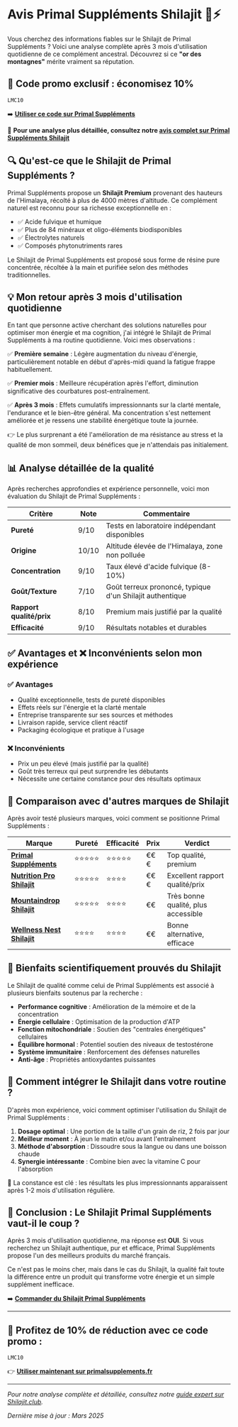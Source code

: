 # Avis Primal Suppléments Shilajit 🌿⚡

Vous cherchez des informations fiables sur le Shilajit de Primal Suppléments ? Voici une analyse complète après 3 mois d'utilisation quotidienne de ce complément ancestral. Découvrez si ce **"or des montagnes"** mérite vraiment sa réputation.

## 🎁 Code promo exclusif : économisez 10%

```
LMC10
```

➡️ **[Utiliser ce code sur Primal Suppléments](https://primalsupplements.fr/?sca_ref=8439359.kLI1QMIcju)**

📌 **Pour une analyse plus détaillée, consultez notre [avis complet sur Primal Suppléments Shilajit](https://www.shilajit.club/avis-marques-shilajit/primal-supplement-avis)**

## 🔍 Qu'est-ce que le Shilajit de Primal Suppléments ?

Primal Suppléments propose un **Shilajit Premium** provenant des hauteurs de l'Himalaya, récolté à plus de 4000 mètres d'altitude. Ce complément naturel est reconnu pour sa richesse exceptionnelle en :

- ✅ Acide fulvique et humique
- ✅ Plus de 84 minéraux et oligo-éléments biodisponibles 
- ✅ Électrolytes naturels
- ✅ Composés phytonutriments rares

Le Shilajit de Primal Suppléments est proposé sous forme de résine pure concentrée, récoltée à la main et purifiée selon des méthodes traditionnelles.

## 💡 Mon retour après 3 mois d'utilisation quotidienne

En tant que personne active cherchant des solutions naturelles pour optimiser mon énergie et ma cognition, j'ai intégré le Shilajit de Primal Suppléments à ma routine quotidienne. Voici mes observations :

✅ **Première semaine** : Légère augmentation du niveau d'énergie, particulièrement notable en début d'après-midi quand la fatigue frappe habituellement.

✅ **Premier mois** : Meilleure récupération après l'effort, diminution significative des courbatures post-entraînement.

✅ **Après 3 mois** : Effets cumulatifs impressionnants sur la clarté mentale, l'endurance et le bien-être général. Ma concentration s'est nettement améliorée et je ressens une stabilité énergétique toute la journée.

👉 Le plus surprenant a été l'amélioration de ma résistance au stress et la qualité de mon sommeil, deux bénéfices que je n'attendais pas initialement.

## 📊 Analyse détaillée de la qualité

Après recherches approfondies et expérience personnelle, voici mon évaluation du Shilajit de Primal Suppléments :

| Critère | Note | Commentaire |
|---------|------|-------------|
| **Pureté** | 9/10 | Tests en laboratoire indépendant disponibles |
| **Origine** | 10/10 | Altitude élevée de l'Himalaya, zone non polluée |
| **Concentration** | 9/10 | Taux élevé d'acide fulvique (8-10%) |
| **Goût/Texture** | 7/10 | Goût terreux prononcé, typique d'un Shilajit authentique |
| **Rapport qualité/prix** | 8/10 | Premium mais justifié par la qualité |
| **Efficacité** | 9/10 | Résultats notables et durables |

## ✅ Avantages et ❌ Inconvénients selon mon expérience

### ✅ Avantages
- Qualité exceptionnelle, tests de pureté disponibles
- Effets réels sur l'énergie et la clarté mentale
- Entreprise transparente sur ses sources et méthodes
- Livraison rapide, service client réactif
- Packaging écologique et pratique à l'usage

### ❌ Inconvénients
- Prix un peu élevé (mais justifié par la qualité)
- Goût très terreux qui peut surprendre les débutants
- Nécessite une certaine constance pour des résultats optimaux

## 🌟 Comparaison avec d'autres marques de Shilajit

Après avoir testé plusieurs marques, voici comment se positionne Primal Suppléments :

| Marque | Pureté | Efficacité | Prix | Verdict |
|--------|--------|------------|------|---------|
| **[Primal Suppléments](https://primalsupplements.fr/?sca_ref=8439359.kLI1QMIcju)** | ⭐⭐⭐⭐⭐ | ⭐⭐⭐⭐⭐ | €€€ | Top qualité, premium |
| **[Nutrition Pro Shilajit](https://nutritionpro.fr/?ref=ynnwrwea)** | ⭐⭐⭐⭐⭐ | ⭐⭐⭐⭐ | €€€ | Excellent rapport qualité/prix |
| **[Mountaindrop Shilajit](https://mountaindrop.com?ref=8683)** | ⭐⭐⭐⭐⭐ | ⭐⭐⭐⭐ | €€ | Très bonne qualité, plus accessible |
| **[Wellness Nest Shilajit](https://wellnessnest.co/products/pure-shilajit-essence?ref=aacjtiko)** | ⭐⭐⭐⭐ | ⭐⭐⭐⭐ | €€ | Bonne alternative, efficace |

## 🧠 Bienfaits scientifiquement prouvés du Shilajit

Le Shilajit de qualité comme celui de Primal Suppléments est associé à plusieurs bienfaits soutenus par la recherche :

- **Performance cognitive** : Amélioration de la mémoire et de la concentration
- **Énergie cellulaire** : Optimisation de la production d'ATP
- **Fonction mitochondriale** : Soutien des "centrales énergétiques" cellulaires
- **Équilibre hormonal** : Potentiel soutien des niveaux de testostérone
- **Système immunitaire** : Renforcement des défenses naturelles
- **Anti-âge** : Propriétés antioxydantes puissantes

## 💬 Comment intégrer le Shilajit dans votre routine ?

D'après mon expérience, voici comment optimiser l'utilisation du Shilajit de Primal Suppléments :

1. **Dosage optimal** : Une portion de la taille d'un grain de riz, 2 fois par jour
2. **Meilleur moment** : À jeun le matin et/ou avant l'entraînement
3. **Méthode d'absorption** : Dissoudre sous la langue ou dans une boisson chaude
4. **Synergie intéressante** : Combine bien avec la vitamine C pour l'absorption

🔄 La constance est clé : les résultats les plus impressionnants apparaissent après 1-2 mois d'utilisation régulière.

## 📢 Conclusion : Le Shilajit Primal Suppléments vaut-il le coup ?

Après 3 mois d'utilisation quotidienne, ma réponse est **OUI**. Si vous recherchez un Shilajit authentique, pur et efficace, Primal Suppléments propose l'un des meilleurs produits du marché français.

Ce n'est pas le moins cher, mais dans le cas du Shilajit, la qualité fait toute la différence entre un produit qui transforme votre énergie et un simple supplément inefficace.

➡️ **[Commander du Shilajit Primal Suppléments](https://primalsupplements.fr/?sca_ref=8439359.kLI1QMIcju)**

---

## 🎁 Profitez de 10% de réduction avec ce code promo :

```
LMC10
```

👉 **[Utiliser maintenant sur primalsupplements.fr](https://primalsupplements.fr/?sca_ref=8439359.kLI1QMIcju)**

---

*Pour notre analyse complète et détaillée, consultez notre [guide expert sur Shilajit.club](https://www.shilajit.club/avis-marques-shilajit/primal-supplement-avis).*

*Dernière mise à jour : Mars 2025*
